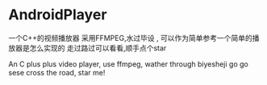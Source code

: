 # AndroidPlayer

一个C++的视频播放器 采用FFMPEG,水过毕设 , 可以作为简单参考一个简单的播放器是怎么实现的
走过路过可以看看,顺手点个star

An C plus plus video player, use ffmpeg, wather through biyesheji
go go sese cross the road, star me!
